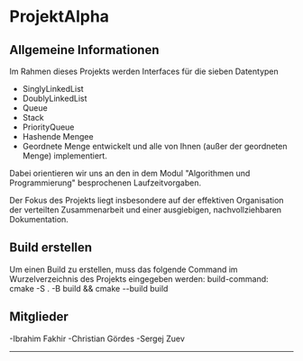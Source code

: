 # ProjektAlpha

## Allgemeine Informationen

Im Rahmen dieses Projekts werden Interfaces für die sieben Datentypen
- SinglyLinkedList
- DoublyLinkedList
- Queue
- Stack
- PriorityQueue
- Hashende Mengee
- Geordnete Menge
entwickelt und alle von Ihnen (außer der geordneten Menge) implementiert.

Dabei orientieren wir uns an den in dem Modul "Algorithmen und Programmierung" besprochenen Laufzeitvorgaben.

Der Fokus des Projekts liegt insbesondere auf der effektiven Organisation der verteilten Zusammenarbeit und einer ausgiebigen, nachvollziehbaren Dokumentation.


## Build erstellen
Um einen Build zu erstellen, muss das folgende Command im Wurzelverzeichnis des Projekts eingegeben werden:
    build-command: cmake -S . -B build && cmake --build build

## Mitglieder
-Ibrahim Fakhir
-Christian Gördes
-Sergej Zuev

---

